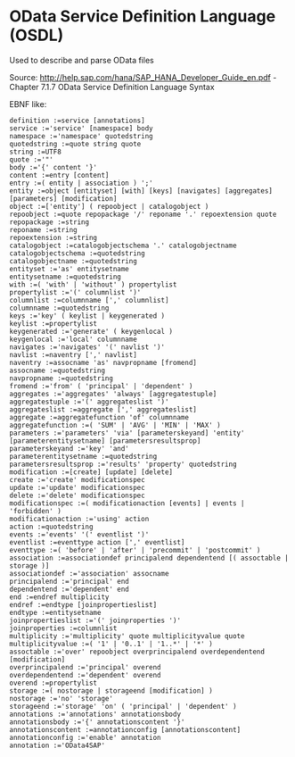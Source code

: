 OData Service Definition Language (OSDL)
========================================

Used to describe and parse OData files

Source: http://help.sap.com/hana/SAP_HANA_Developer_Guide_en.pdf - Chapter 7.1.7 OData Service Definition Language Syntax

EBNF like:

    definition :=service [annotations]
    service :='service' [namespace] body
    namespace :='namespace' quotedstring
    quotedstring :=quote string quote
    string :=UTF8
    quote :='"'
    body :='{' content '}'
    content :=entry [content]
    entry :=( entity | association ) ';'
    entity :=object [entityset] [with] [keys] [navigates] [aggregates] [parameters] [modification]
    object :=['entity'] ( repoobject | catalogobject )
    repoobject :=quote repopackage '/' reponame '.' repoextension quote
    repopackage :=string
    reponame :=string
    repoextension :=string
    catalogobject :=catalogobjectschema '.' catalogobjectname
    catalogobjectschema :=quotedstring
    catalogobjectname :=quotedstring
    entityset :='as' entitysetname
    entitysetname :=quotedstring
    with :=( 'with' | 'without' ) propertylist
    propertylist :='(' columnlist ')'
    columnlist :=columnname [',' columnlist]
    columnname :=quotedstring
    keys :='key' ( keylist | keygenerated )
    keylist :=propertylist
    keygenerated :='generate' ( keygenlocal )
    keygenlocal :='local' columnname
    navigates :='navigates' '(' navlist ')'
    navlist :=naventry [',' navlist]
    naventry :=assocname 'as' navpropname [fromend]
    assocname :=quotedstring
    navpropname :=quotedstring
    fromend :='from' ( 'principal' | 'dependent' )
    aggregates :='aggregates' 'always' [aggregatestuple]
    aggregatestuple :='(' aggregateslist ')'
    aggregateslist :=aggregate [',' aggregateslist]
    aggregate :=aggregatefunction 'of' columnname
    aggregatefunction :=( 'SUM' | 'AVG' | 'MIN' | 'MAX' )
    parameters :='parameters' 'via' [parameterskeyand] 'entity' [parameterentitysetname] [parametersresultsprop]
    parameterskeyand :='key' 'and'
    parameterentitysetname :=quotedstring
    parametersresultsprop :='results' 'property' quotedstring
    modification :=[create] [update] [delete]
    create :='create' modificationspec
    update :='update' modificationspec
    delete :='delete' modificationspec
    modificationspec :=( modificationaction [events] | events | 'forbidden' )
    modificationaction :='using' action
    action :=quotedstring
    events :='events' '(' eventlist ')'
    eventlist :=eventtype action [',' eventlist]
    eventtype :=( 'before' | 'after' | 'precommit' | 'postcommit' )
    association :=associationdef principalend dependentend [( assoctable | storage )]
    associationdef :='association' assocname
    principalend :='principal' end
    dependentend :='dependent' end
    end :=endref multiplicity
    endref :=endtype [joinpropertieslist]
    endtype :=entitysetname
    joinpropertieslist :='(' joinproperties ')'
    joinproperties :=columnlist
    multiplicity :='multiplicity' quote multiplicityvalue quote
    multiplicityvalue :=( '1' | '0..1' | '1..*' | '*' )
    assoctable :='over' repoobject overprincipalend overdependentend [modification]
    overprincipalend :='principal' overend
    overdependentend :='dependent' overend
    overend :=propertylist
    storage :=( nostorage | storageend [modification] )
    nostorage :='no' 'storage'
    storageend :='storage' 'on' ( 'principal' | 'dependent' )
    annotations :='annotations' annotationsbody
    annotationsbody :='{' annotationscontent '}'
    annotationscontent :=annotationconfig [annotationscontent]
    annotationconfig :='enable' annotation
    annotation :='OData4SAP'


    
